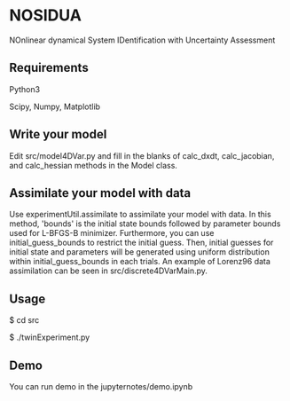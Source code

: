 # NOSIDUA

NOnlinear dynamical System IDentification with Uncertainty Assessment

## Requirements
Python3

Scipy, Numpy, Matplotlib

## Write your model
Edit src/model4DVar.py and fill in the blanks of calc_dxdt, calc_jacobian, and calc_hessian methods in the Model class.

## Assimilate your model with data
Use experimentUtil.assimilate to assimilate your model with data.
In this method, 'bounds' is the initial state bounds followed by parameter bounds used for L-BFGS-B minimizer.
Furthermore, you can use initial_guess_bounds to restrict the initial guess.
Then, initial guesses for initial state and parameters will be generated using uniform distribution within initial_guess_bounds in each trials.
An example of Lorenz96 data assimilation can be seen in src/discrete4DVarMain.py.

## Usage
$ cd src

$ ./twinExperiment.py

## Demo
You can run demo in the jupyternotes/demo.ipynb
